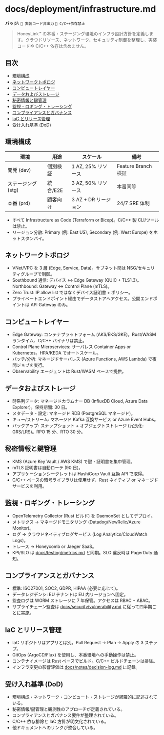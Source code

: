 # docs/deployment/infrastructure.md

**バッジ:** `🚫 実装コード非出力` `🚫 C/C++依存禁止`

> HoneyLink™ の本番・ステージング環境のインフラ設計方針を定義します。クラウドリソース、ネットワーク、セキュリティ制御を整理し、実装コードや C/C++ 依存は含めません。

## 目次
- [環境構成](#環境構成)
- [ネットワークトポロジ](#ネットワークトポロジ)
- [コンピュートレイヤー](#コンピュートレイヤー)
- [データおよびストレージ](#データおよびストレージ)
- [秘密情報と鍵管理](#秘密情報と鍵管理)
- [監視・ロギング・トレーシング](#監視ロギングトレーシング)
- [コンプライアンスとガバナンス](#コンプライアンスとガバナンス)
- [IaC とリリース管理](#iac-とリリース管理)
- [受け入れ基準 (DoD)](#受け入れ基準-dod)

## 環境構成
| 環境 | 用途 | スケール | 備考 |
|------|------|----------|------|
| 開発 (dev) | 個別検証 | 1 AZ, 25% リソース | Feature Branch 検証 |
| ステージング (stg) | 統合/E2E | 3 AZ, 50% リソース | 本番同等 | 
| 本番 (prd) | 顧客向け | 3 AZ + DR リージョン | 24/7 SRE 体制 |

- すべて Infrastructure as Code (Terraform or Bicep)。C/C++ 製 CLI/ツールは禁止。
- リージョン分散: Primary (例: East US), Secondary (例: West Europe) をホットスタンバイ。

## ネットワークトポロジ
- VNet/VPC を 3 層 (Edge, Service, Data)。サブネット間は NSG/セキュリティグループで制御。
- Southbound 通信: デバイス ↔ Edge Gateway (QUIC + TLS1.3)。Northbound: Gateway ↔ Control Plane (mTLS)。
- Zero Trust: IP allow list ではなくデバイス証明書 + ポリシー。
- プライベートエンドポイント経由でデータストアへアクセス。公開エンドポイントは API Gateway のみ。

## コンピュートレイヤー
- Edge Gateway: コンテナプラットフォーム (AKS/EKS/GKE)。Rust/WASM ランタイム、C/C++ バイナリは禁止。
- Control Plane Microservices: サーバレス Container Apps or Kubernetes。HPA/KEDA でオートスケール。
- バッチ/分析: マネージドサーバレス (Azure Functions, AWS Lambda) で夜間ジョブを実行。
- Observability エージェントは Rust/WASM ベースで提供。

## データおよびストレージ
- 時系列データ: マネージドカラムナー DB (InfluxDB Cloud, Azure Data Explorer)。保持期間: 30 日。
- メタデータ・設定: マネージド RDB (PostgreSQL マネージド)。
- キュー/ストリーム: マネージド Kafka 互換サービス or Azure Event Hubs。
- バックアップ: スナップショット + オブジェクトストレージ (冗長化: GRS/LRS)。RPO 15 分、RTO 30 分。

## 秘密情報と鍵管理
- KMS (Azure Key Vault / AWS KMS) で鍵・証明書を集中管理。
- mTLS 証明書は自動ローテ (90 日)。
- アプリケーションシークレットは HashiCorp Vault 互換 API で取得。
- C/C++ ベースの暗号ライブラリは使用せず、Rust ネイティブ or マネージドサービスを利用。

## 監視・ロギング・トレーシング
- OpenTelemetry Collector (Rust ビルド) を DaemonSet としてデプロイ。
- メトリクス → マネージドモニタリング (Datadog/NewRelic/Azure Monitor)。
- ログ → クラウドネイティブログサービス (Log Analytics/CloudWatch Logs)。
- トレース → Honeycomb or Jaeger SaaS。
- KPI/SLO は [docs/testing/metrics.md](../testing/metrics.md) と同期。SLO 違反時は PagerDuty 通知。

## コンプライアンスとガバナンス
- 標準: ISO27001, SOC2, GDPR, HIPAA (必要に応じて)。
- データレジデンシ: EU テナントは EU 内リージョンへ固定。
- 監査ログは WORM ストレージに 7 年保管。アクセスは RBAC + ABAC。
- サプライチェーン監査は [docs/security/vulnerability.md](../security/vulnerability.md) に従って四半期ごとに実施。

## IaC とリリース管理
- IaC リポジトリはアプリとは別。Pull Request → Plan → Apply の 3 ステップ。
- GitOps (ArgoCD/Flux) を使用し、本番環境への手動操作は禁止。
- コンテナイメージは Rust ベースでビルド。C/C++ ビルドチェーンは排除。
- インフラ変更の影響評価は [docs/notes/decision-log.md](../notes/decision-log.md) に記録。

## 受け入れ基準 (DoD)
- 環境構成・ネットワーク・コンピュート・ストレージが網羅的に記述されている。
- 秘密情報/鍵管理と観測性のアプローチが定義されている。
- コンプライアンスとガバナンス要件が整理されている。
- C/C++ 依存排除と IaC 方針が明文化されている。
- 他ドキュメントへのリンクが整合している。